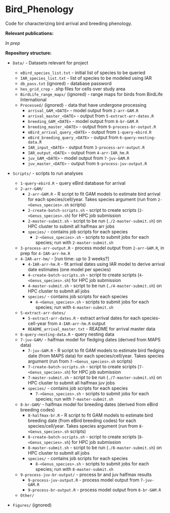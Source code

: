 # Bird_Phenology

Code for characterizing bird arrival and breeding phenology.

**Relevant publications:**

*In prep*


**Repository structure:**

* `Data/` - Datasets relevant for project
  * `eBird_species_list.txt` - initial list of species to be queried
  * `IAR_species_list.txt` - list of species to be modeled using IAR
  * `db_pass.txt` (ignored) - database password
  * `hex_grid_crop` - .shp files for cells over study area
  * `BirdLife_range_maps/` (ignored) - range maps for birds from BirdLife International
  * `Processed/` (ignored) - data that have undergone processing
    * `arrival_GAM_<DATE>` - model output from `2-arr-GAM.R`
    * `arrival_master_<DATE>` - output from `5-extract-arr-dates.R`
    * `breeding_GAM_<DATE>` - model output from `8-br-GAM.R`
    * `breeding_master_<DATE>` - output from `9-process-br-output.R`
    * `eBird_arrival_query_<DATE>` - output from `1-query-ebird.R`
    * `eBird_breeding_query_<DATE>` - output from `6-query-nesting-data.R`
    * `IAR_input_<DATE>` - output from `3-process-arr-output.R`
    * `IAR_output_<DATE>` - output from `4-arr-IAR_hm.R`
    * `juv_GAM_<DATE>` - model output from `7-juv-GAM.R`
    * `juv_master_<DATE>` - output from `9-process-juv-output.R`
  
* `Scripts/` - scripts to run analyses
  * `1-query-ebird.R` - query eBird database for arrival
  * `2-arr-GAM/`
    * `2-arr-GAM.R` - R script to fit GAM models to estimate bird arrival for each species/cell/year. Takes species argument (run from `2-<Genus_species>.sh` scripts)
    * `2-create-batch-scripts.sh` - script to create scripts (`2-<Genus_species>.sh`) for HPC job submission
    * `2-master-submit.sh` - script to be run (`./2-master-submit.sh`) on HPC cluster to submit all halfmax arr jobs
    * `species/` - contains job scripts for each species
      * `2-<Genus_species>.sh` - scripts to submit jobs for each species; run with `2-master-submit.sh`
  * `3-process-arr-output.R` - process model output from `2-arr-GAM.R`, in prep for `4-IAR-arr-hm.R`
  * `4-IAR-arr-hm/` - [run time: up to 3 weeks?]
      * `4-IAR-arr-hm.R` - fit arrival dates using IAR model to derive arrival date estimates (one model per species)
      * `4-create-batch-scripts.sh` - script to create scripts (`4-<Genus_species>.sh`) for HPC job submission 
      * `4-master-submit.sh` - script to be run (`./4-master-submit.sh`) on HPC cluster to submit all jobs
      * `species/` - contains job scripts for each species
        * `4-<Genus_species>.sh` - scripts to submit jobs for each species; run with `4-master-submit.sh`
  * `5-extract-arr-dates/`
    * `5-extract-arr-dates.R` - extract arrival dates for each species-cell-year from `4-IAR-arr-hm.R` output
    * `README_arrival_master.txt` - README for arrival master data
  * `6-query-nesting-data.R` - query nesting data
  * `7-juv-GAM/` - halfmax model for fledging dates (derived from MAPS data)
    * `7-juv-GAM.R` - R script to fit GAM models to estimate bird fledging date (from MAPS data) for each species/cell/year. Takes species argument (run from `7-<Genus_species>.sh` scripts)
    * `7-create-batch-scripts.sh` - script to create scripts (`7-<Genus_species>.sh`) for HPC job submission
    * `7-master-submit.sh` - script to be run (`./7-master-submit.sh`) on HPC cluster to submit all halfmax juv jobs
    * `species/` - contains job scripts for each species
      * `7-<Genus_species>.sh` - scripts to submit jobs for each species; run with `7-master-submit.sh`
  * `8-br-GAM/` - halfmax model for breeding dates (derived from eBird breeding codes)
      * `8-halfmax-br.R` - R script to fit GAM models to estimate bird breeding date (from eBird breeding codes) for each species/cell/year. Takes species argument (run from `8-<Genus_species>.sh` scripts)
      * `8-create-batch-scripts.sh` - script to create scripts (`8-<Genus_species>.sh`) for HPC job submission
      * `8-master-submit.sh` - script to be run (`./8-master-submit.sh`) on HPC cluster to submit all jobs
      * `species/` - contains job scripts for each species
        * `8-<Genus_species>.sh` - scripts to submit jobs for each species; run with `8-master-submit.sh`
  * `9-process-juv-br-output/` - process br and juv halfmax results
    * `9-process-juv-output.R` - process model output from `7-juv-GAM.R`
    * `9-process-br-output.R` - process model output from `8-br-GAM.R`
  * `Other/`

* `Figures/` (ignored)
